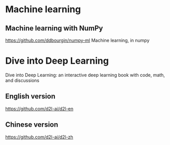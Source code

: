 # Machine learning

## Machine learning with NumPy
https://github.com/ddbourgin/numpy-ml
Machine learning, in numpy

# Dive into Deep Learning
Dive into Deep Learning: an interactive deep learning book with code, math, and discussions
## English version
https://github.com/d2l-ai/d2l-en
## Chinese version
https://github.com/d2l-ai/d2l-zh
